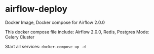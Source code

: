 # airflow-deploy
Docker Image, Docker compose for Airflow 2.0.0

This docker compose file include: Airflow 2.0.0, Redis, Postgres
Mode: Celery Cluster

Start all services: `docker-compose up -d`

